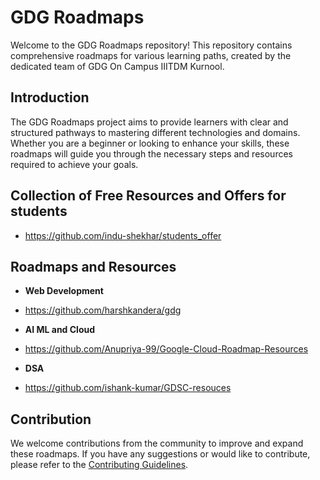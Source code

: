 # GDG Roadmaps

Welcome to the GDG Roadmaps repository! This repository contains comprehensive roadmaps for various learning paths, created by the dedicated team of GDG On Campus IIITDM Kurnool.

## Introduction

The GDG Roadmaps project aims to provide learners with clear and structured pathways to mastering different technologies and domains. Whether you are a beginner or looking to enhance your skills, these roadmaps will guide you through the necessary steps and resources required to achieve your goals.

## **Collection of Free Resources and Offers for students**
- https://github.com/indu-shekhar/students_offer

## Roadmaps and Resources

- **Web Development**
- https://github.com/harshkandera/gdg
  
- **AI ML and Cloud**
- https://github.com/Anupriya-99/Google-Cloud-Roadmap-Resources
  
- **DSA**
- https://github.com/ishank-kumar/GDSC-resouces

## Contribution

We welcome contributions from the community to improve and expand these roadmaps. If you have any suggestions or would like to contribute, please refer to the [Contributing Guidelines](CONTRIBUTING.md).
